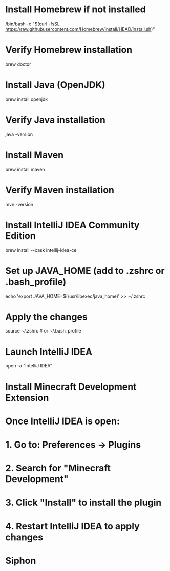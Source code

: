 # Install Homebrew if not installed
/bin/bash -c "$(curl -fsSL https://raw.githubusercontent.com/Homebrew/install/HEAD/install.sh)"

# Verify Homebrew installation
brew doctor

# Install Java (OpenJDK)
brew install openjdk

# Verify Java installation
java -version

# Install Maven
brew install maven

# Verify Maven installation
mvn -version

# Install IntelliJ IDEA Community Edition
brew install --cask intellij-idea-ce

# Set up JAVA_HOME (add to .zshrc or .bash_profile)
echo 'export JAVA_HOME=$(/usr/libexec/java_home)' >> ~/.zshrc

# Apply the changes
source ~/.zshrc  # or ~/.bash_profile

# Launch IntelliJ IDEA
open -a "IntelliJ IDEA"

# Install Minecraft Development Extension
# Once IntelliJ IDEA is open:
# 1. Go to: Preferences -> Plugins
# 2. Search for "Minecraft Development"
# 3. Click "Install" to install the plugin
# 4. Restart IntelliJ IDEA to apply changes
# Siphon

